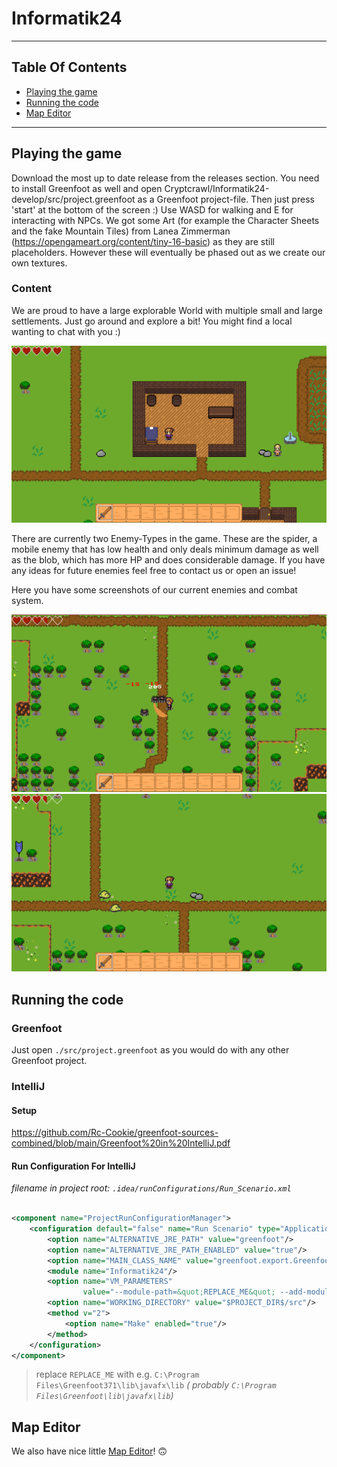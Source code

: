 # Informatik24

---
## Table Of Contents
- [Playing the game](#playing-the-game)
- [Running the code](#running-the-code)
- [Map Editor](#map-editor)
---


## Playing the game

Download the most up to date release from the releases section. You need to install Greenfoot as well and open
Cryptcrawl/Informatik24-develop/src/project.greenfoot as a Greenfoot project-file. Then just press 'start' at the bottom
of the screen :) Use WASD for walking and E for interacting with NPCs. We got some Art (for example the Character Sheets
and the fake Mountain Tiles) from Lanea Zimmerman (https://opengameart.org/content/tiny-16-basic) as they are still
placeholders. However these will eventually be phased out as we create our own textures.

### Content

We are proud to have a large explorable World with multiple small and large settlements.
Just go around and explore a bit! You might find a local wanting to chat with you :)

![Screenshot of a Village](./githubImages/screenshotFarm.png)

There are currently two Enemy-Types in the game. These are the spider, a mobile enemy that has low health and only deals
minimum damage as well as the blob, which has more HP and does considerable damage. If you have any ideas for future
enemies feel free to contact us or open an issue!

Here you have some screenshots of our current enemies and combat system.

![Screenshot of spider](./githubImages/screenshotSpiders.png)
![Screenshot of spider](./githubImages/screenshotBlobs.png)

## Running the code

### Greenfoot

Just open `./src/project.greenfoot` as you would do with any other Greenfoot project.

### IntelliJ

#### Setup

https://github.com/Rc-Cookie/greenfoot-sources-combined/blob/main/Greenfoot%20in%20IntelliJ.pdf

#### Run Configuration For IntelliJ

*filename in project root: `.idea/runConfigurations/Run_Scenario.xml`*

```xml

<component name="ProjectRunConfigurationManager">
    <configuration default="false" name="Run Scenario" type="Application" factoryName="Application">
        <option name="ALTERNATIVE_JRE_PATH" value="greenfoot"/>
        <option name="ALTERNATIVE_JRE_PATH_ENABLED" value="true"/>
        <option name="MAIN_CLASS_NAME" value="greenfoot.export.GreenfootScenarioApplication"/>
        <module name="Informatik24"/>
        <option name="VM_PARAMETERS"
                value="--module-path=&quot;REPLACE_ME&quot; --add-modules=javafx.controls,javafx.fxml"/>
        <option name="WORKING_DIRECTORY" value="$PROJECT_DIR$/src"/>
        <method v="2">
            <option name="Make" enabled="true"/>
        </method>
    </configuration>
</component>
```

> replace `REPLACE_ME` with e.g. `C:\Program Files\Greenfoot371\lib\javafx\lib` *(
probably `C:\Program Files\Greenfoot\lib\javafx\lib`)*

## Map Editor

We also have nice little [Map Editor](https://github.com/CC35A/MapEditor)! 🙃

